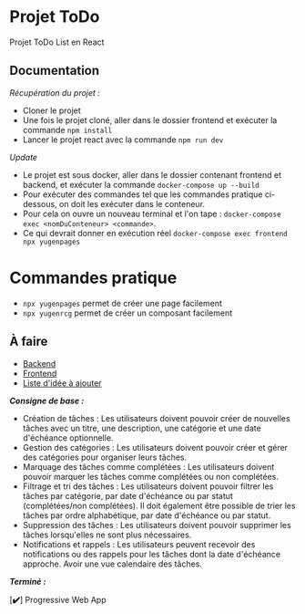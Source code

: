 # Projet ToDo

Projet ToDo List en React

## Documentation

*Récupération du projet :*

- Cloner le projet
- Une fois le projet cloné, aller dans le dossier frontend et exécuter la commande `npm install`
- Lancer le projet react avec la commande `npm run dev`

*Update*

- Le projet est sous docker, aller dans le dossier contenant frontend et backend, et exécuter la commande `docker-compose up --build`
- Pour exécuter des commandes tel que les commandes pratique ci-dessous, on doit les exécuter dans le conteneur.
- Pour cela on ouvre un nouveau terminal et l'on tape : `docker-compose exec <nomDuConteneur> <commande>`.
- Ce qui devrait donner en exécution réel `docker-compose exec frontend npx yugenpages`


# Commandes pratique

-  `npx yugenpages` permet de créer une page facilement
-  `npx yugenrcg` permet de créer un composant facilement

## À faire

- [Backend](./backend/README.md)
- [Frontend](./frontend/README.md)
- [Liste d'idée à ajouter](./IDEA.md)

***Consigne de base :***

- Création de tâches : Les utilisateurs doivent pouvoir créer de nouvelles tâches avec un titre, une description, une catégorie et une date d'échéance optionnelle.
- Gestion des catégories : Les utilisateurs doivent pouvoir créer et gérer des catégories pour organiser leurs tâches.
- Marquage des tâches comme complétées : Les utilisateurs doivent pouvoir marquer les tâches comme complétées ou non complétées.
- Filtrage et tri des tâches : Les utilisateurs doivent pouvoir filtrer les tâches par catégorie, par date d'échéance ou par statut (complétées/non complétées). Il doit également être possible de trier les tâches par ordre alphabétique, par date d'échéance ou par statut.
- Suppression des tâches : Les utilisateurs doivent pouvoir supprimer les tâches lorsqu'elles ne sont plus nécessaires.
- Notifications et rappels : Les utilisateurs peuvent recevoir des notifications ou des rappels pour les tâches dont la date d'échéance approche. Avoir une vue calendaire des tâches.

***Terminé :***

[**✔️**] Progressive Web App